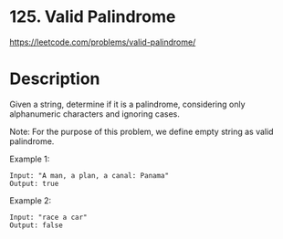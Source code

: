 # 125. Valid Palindrome

https://leetcode.com/problems/valid-palindrome/

# Description

Given a string, determine if it is a palindrome, considering 
only alphanumeric characters and ignoring cases.

Note: For the purpose of this problem, we define empty string as valid palindrome.

Example 1:
```
Input: "A man, a plan, a canal: Panama"
Output: true
```

Example 2:
```
Input: "race a car"
Output: false
```